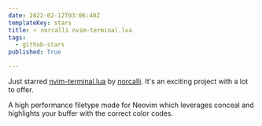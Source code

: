 ```yaml
---
date: 2022-02-12T03:06:40Z
templateKey: stars
title: ⭐ norcalli nvim-terminal.lua
tags:
  - github-stars
published: True

---
```


Just starred [nvim-terminal.lua](https://github.com/norcalli/nvim-terminal.lua) by [norcalli](https://github.com/norcalli). It's an exciting project with a lot to offer.

A high performance filetype mode for Neovim which leverages conceal and highlights your buffer with the correct color codes.
